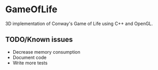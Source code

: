 # GameOfLife
3D implementation of Conway's Game of Life using C++ and OpenGL.

## TODO/Known issues

* Decrease memory consumption
* Document code
* Write more tests
